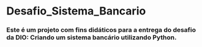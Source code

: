 # Desafio_Sistema_Bancario

### Este é um projeto com fins didáticos para a entrega do desafio da DIO: Criando um sistema bancário utilizando Python.